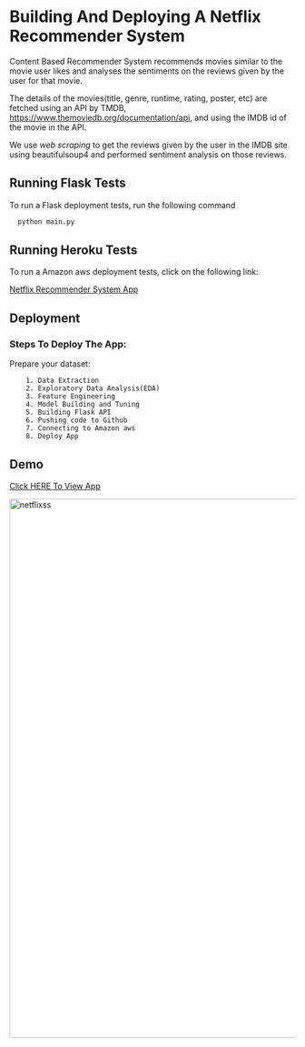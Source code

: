 
# **Building And Deploying A Netflix Recommender System**

Content Based Recommender System recommends movies similar to the movie user likes and analyses the sentiments on the reviews given by the user for that movie.

The details of the movies(title, genre, runtime, rating, poster, etc) are fetched using an API by TMDB, https://www.themoviedb.org/documentation/api, and using the IMDB id of the movie in the API. 

We use *web scraping* to get the reviews given by the user in the IMDB site using beautifulsoup4 and performed sentiment analysis on those reviews.
## Running Flask Tests

To run a Flask deployment tests, run the following command

```bash
  python main.py
```


## Running Heroku Tests

To run a Amazon aws deployment tests, click on the following link:

[Netflix Recommender System App](http://ec2-13-211-39-16.ap-southeast-2.compute.amazonaws.com:8080/)


## Deployment

### Steps To Deploy The App:

Prepare your dataset:

        1. Data Extraction
        2. Exploratory Data Analysis(EDA)
        3. Feature Engineering
        4. Model Building and Tuning
        5. Building Flask API
        6. Pushing code to Github
        7. Connecting to Amazon aws  
        8. Deploy App


## Demo

[Click HERE To View App](http://ec2-13-211-39-16.ap-southeast-2.compute.amazonaws.com:8080/)





<img width="948" alt="netflixss" src="https://github.com/VijayRajIITP/Netflix---Recommender-System1/assets/149241319/bcb2f825-343e-4a4f-9527-67f2ae9df14b">





